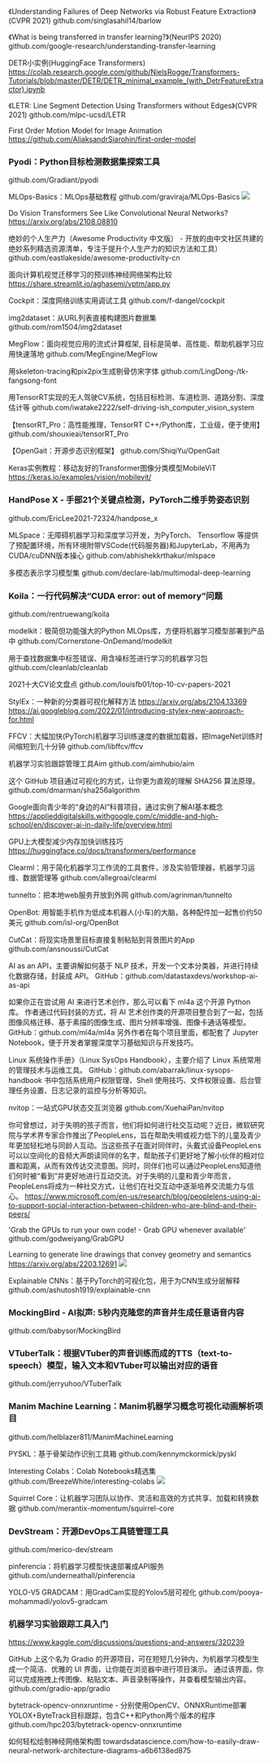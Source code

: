 《Understanding Failures of Deep Networks via Robust Feature Extraction》(CVPR 2021) 
github.com/singlasahil14/barlow

《What is being transferred in transfer learning?》(NeurIPS 2020) 
github.com/google-research/understanding-transfer-learning

DETR小实例(HuggingFace Transformers)
https://colab.research.google.com/github/NielsRogge/Transformers-Tutorials/blob/master/DETR/DETR_minimal_example_(with_DetrFeatureExtractor).ipynb

《LETR: Line Segment Detection Using Transformers without Edges》(CVPR 2021) 
github.com/mlpc-ucsd/LETR

First Order Motion Model for Image Animation
https://github.com/AliaksandrSiarohin/first-order-model

### Pyodi：Python目标检测数据集探索工具
github.com/Gradiant/pyodi

MLOps-Basics：MLOps基础教程
github.com/graviraja/MLOps-Basics
![](https://wx4.sinaimg.cn/mw690/5396ee05ly1gtpdab58i9j21d01iix6i.jpg)

Do Vision Transformers See Like Convolutional Neural Networks?
https://arxiv.org/abs/2108.08810

绝妙的个人生产力（Awesome Productivity 中文版） - 开放的由中文社区共建的绝妙系列精选资源清单，专注于提升个人生产力的知识方法和工具）
github.com/eastlakeside/awesome-productivity-cn

面向计算机视觉迁移学习的预训练神经网络架构比较
https://share.streamlit.io/aghasemi/vptm/app.py

Cockpit：深度网络训练实用调试工具
github.com/f-dangel/cockpit

img2dataset：从URL列表直接构建图片数据集
github.com/rom1504/img2dataset 

MegFlow：面向视觉应用的流式计算框架, 目标是简单、高性能、帮助机器学习应用快速落地
github.com/MegEngine/MegFlow

用skeleton-tracing和pix2pix生成剔骨仿宋字体
github.com/LingDong-/tk-fangsong-font 

用TensorRT实现的无人驾驶CV系统，包括目标检测、车道检测、道路分割、深度估计等
github.com/iwatake2222/self-driving-ish_computer_vision_system

【tensorRT_Pro：高性能推理，TensorRT C++/Python库，工业级，便于使用】
github.com/shouxieai/tensorRT_Pro

【OpenGait：开源步态识别框架】
github.com/ShiqiYu/OpenGait 

Keras实例教程：移动友好的Transformer图像分类模型MobileViT
https://keras.io/examples/vision/mobilevit/

### HandPose X - 手部21个关键点检测，PyTorch二维手势姿态识别
github.com/EricLee2021-72324/handpose_x

MLSpace：无障碍机器学习和深度学习开发，为PyTorch、 Tensorflow 等提供了预配置环境，所有环境附带VSCode(代码服务器)和JupyterLab，不用再为CUDA/cuDNN版本操心
github.com/abhishekkrthakur/mlspace

多模态表示学习模型集
github.com/declare-lab/multimodal-deep-learning

### Koila：一行代码解决“CUDA error: out of memory”问题
github.com/rentruewang/koila

modelkit：极简但功能强大的Python MLOps库，方便将机器学习模型部署到产品中
github.com/Cornerstone-OnDemand/modelkit

用于查找数据集中标签错误、用含噪标签进行学习的机器学习包
github.com/cleanlab/cleanlab 

2021十大CV论文盘点
github.com/louisfb01/top-10-cv-papers-2021 

StylEx：一种新的分类器可视化解释方法
https://arxiv.org/abs/2104.13369
https://ai.googleblog.com/2022/01/introducing-stylex-new-approach-for.html

FFCV：大幅加快(PyTorch)机器学习训练速度的数据加载器，把ImageNet训练时间缩短到几十分钟
github.com/libffcv/ffcv

机器学习实验跟踪管理工具Aim
github.com/aimhubio/aim

这个 GitHub 项目通过可视化的方式，让你更为直观的理解 SHA256 算法原理。
github.com/dmarman/sha256algorithm ​​​​

Google面向青少年的“身边的AI”科普项目，通过实例了解AI基本概念
https://applieddigitalskills.withgoogle.com/c/middle-and-high-school/en/discover-ai-in-daily-life/overview.html

GPU上大模型减少内存加快训练技巧
https://huggingface.co/docs/transformers/performance

Clearml：用于简化机器学习工作流的工具套件，涉及实验管理器，机器学习运维、数据管理等
github.com/allegroai/clearml 

tunnelto：把本地web服务开放到外网
github.com/agrinman/tunnelto

OpenBot: 用智能手机作为低成本机器人(小车)的大脑，各种配件加一起售价约50美元
github.com/isl-org/OpenBot

CutCat：将现实场景里目标直接复制粘贴到背景图片的App
github.com/ansnoussi/CutCat

AI as an API，主要讲解如何基于 NLP 技术，开发一个文本分类器，并进行持续化数据存储，封装成 API。
GitHub：github.com/datastaxdevs/workshop-ai-as-api

如果你正在尝试用 AI 来进行艺术创作，那么可以看下 ml4a 这个开源 Python 库。
作者通过代码封装的方式，将 AI 艺术创作类的开源项目整合到了一起，包括图像风格迁移、基于素描的图像生成、图片分辨率增强、图像卡通话等模型。
GitHub：github.com/ml4a/ml4a
另外作者在每个项目里面，都配套了 Jupyter Notebook，便于开发者掌握深度学习基础知识与开发技巧。

Linux 系统操作手册》（Linux SysOps Handbook），主要介绍了 Linux 系统常用的管理技术与运维工具。
GitHub：github.com/abarrak/linux-sysops-handbook
书中包括系统用户权限管理、Shell 使用技巧、文件权限设置、后台管理任务设置、日志记录的监控与分析等知识。

nvitop：一站式GPU状态交互浏览器
github.com/XuehaiPan/nvitop

你可曾想过，对于失明的孩子而言，他们将如何进行社交互动呢？近日，微软研究院与学术界专家合作推出了PeopleLens，旨在帮助失明或视力低下的儿童及青少年更加轻松地与同龄人互动。当这些孩子在面对同伴时，头戴式设备PeopleLens可以以空间化的音频大声朗读同伴的名字，帮助孩子们更好地了解小伙伴的相对位置和距离，从而有效传达交流意图。同时，同伴们也可以通过PeopleLens知道他们何时被“看到”并更好地进行互动交流。对于失明的儿童和青少年而言，PeopleLens将成为一种社交方式，让他们在社交互动中逐渐培养交流能力与信心。
https://www.microsoft.com/en-us/research/blog/peoplelens-using-ai-to-support-social-interaction-between-children-who-are-blind-and-their-peers/

'Grab the GPUs to run your own code! - Grab GPU whenever available' 
github.com/godweiyang/GrabGPU

Learning to generate line drawings that convey geometry and semantics
https://arxiv.org/abs/2203.12691
![](https://wx3.sinaimg.cn/mw690/5396ee05ly1h0mu8muzrij20pg0a8wh4.jpg)

Explainable CNNs：基于PyTorch的可视化包，用于为CNN生成分层解释
github.com/ashutosh1919/explainable-cnn

### MockingBird - AI拟声: 5秒内克隆您的声音并生成任意语音内容 
github.com/babysor/MockingBird

### VTuberTalk：根据VTuber的声音训练而成的TTS（text-to-speech）模型，输入文本和VTuber可以输出对应的语音
github.com/jerryuhoo/VTuberTalk

### Manim Machine Learning：Manim机器学习概念可视化动画解析项目
github.com/helblazer811/ManimMachineLearning

PYSKL：基于骨架动作识别工具箱
github.com/kennymckormick/pyskl 

Interesting Colabs：Colab Notebooks精选集
github.com/BreezeWhite/interesting-colabs
![](https://wx3.sinaimg.cn/mw690/5396ee05ly1h163oxav75j21c81p9nnr.jpg)

Squirrel Core：让机器学习团队以协作、灵活和高效的方式共享、加载和转换数据
github.com/merantix-momentum/squirrel-core 

### DevStream：开源DevOps工具链管理工具
github.com/merico-dev/stream

pinferencia：将机器学习模型快速部署成API服务
github.com/underneathall/pinferencia

YOLO-V5 GRADCAM：用GradCam实现的Yolov5层可视化
github.com/pooya-mohammadi/yolov5-gradcam

### 机器学习实验跟踪工具入门
https://www.kaggle.com/discussions/questions-and-answers/320239

GitHub 上这个名为 Gradio 的开源项目，可在短短几分钟内，为机器学习模型生成一个简洁、优雅的 UI 界面，让你能在浏览器中进行项目演示。
通过该界面，你可以完成拖拽上传图像、粘贴文本、声音录制等操作，并查看模型输出内容。
github.com/gradio-app/gradio ​​​​

bytetrack-opencv-onnxruntime - 分别使用OpenCV、ONNXRuntime部署YOLOX+ByteTrack目标跟踪，包含C++和Python两个版本的程序
github.com/hpc203/bytetrack-opencv-onnxruntime

如何轻松绘制神经网络架构图
towardsdatascience.com/how-to-easily-draw-neural-network-architecture-diagrams-a6b6138ed875 